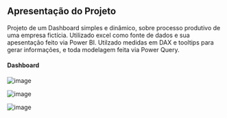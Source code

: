 ## Apresentação do Projeto

Projeto de um Dashboard simples e dinâmico, sobre processo produtivo de uma empresa fictícia.
Utilizado excel como fonte de dados e sua apesentação feito via Power BI.
Utilzado medidas em DAX e tooltips para gerar informações, e toda modelagem feita via Power Query.


#### Dashboard
![image](https://github.com/user-attachments/assets/72d8aff9-d6dc-468d-a6a5-f1d24430a56b)

![image](https://github.com/user-attachments/assets/47fd982d-5b0c-499e-b95d-153642b20cf8)

![image](https://github.com/user-attachments/assets/5e387063-9864-4a50-abc3-711106922b99)
